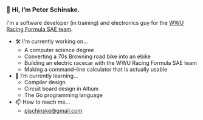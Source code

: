 ### 👋 Hi, I’m Peter Schinske.

I'm a software developer (in training) and electronics guy for the [WWU Racing Formula SAE team](https://wwuracing.com).

- 🛠 I'm currently working on...
  * A computer science degree
  * Converting a 70s Browning road bike into an ebike
  * Building an electric racecar with the WWU Racing Formula SAE team
  * Making a command–line calculator that is actually usable
- 🌱 I’m currently learning...
  * Compiler design
  * Circuit board design in Altium
  * The Go programming language
- 📫 How to reach me...
  * [pjschinske@gmail.com](mailto:pjschinske@gmail.com)

<!---
pjschinske/pjschinske is a ✨ special ✨ repository because its `README.md` (this file) appears on your GitHub profile.
You can click the Preview link to take a look at your changes.
--->
